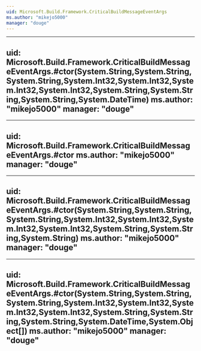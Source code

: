 ```yaml
---
uid: Microsoft.Build.Framework.CriticalBuildMessageEventArgs
ms.author: "mikejo5000"
manager: "douge"
---
```


---
uid: Microsoft.Build.Framework.CriticalBuildMessageEventArgs.#ctor(System.String,System.String,System.String,System.Int32,System.Int32,System.Int32,System.Int32,System.String,System.String,System.String,System.DateTime)
ms.author: "mikejo5000"
manager: "douge"
---

---
uid: Microsoft.Build.Framework.CriticalBuildMessageEventArgs.#ctor
ms.author: "mikejo5000"
manager: "douge"
---

---
uid: Microsoft.Build.Framework.CriticalBuildMessageEventArgs.#ctor(System.String,System.String,System.String,System.Int32,System.Int32,System.Int32,System.Int32,System.String,System.String,System.String)
ms.author: "mikejo5000"
manager: "douge"
---

---
uid: Microsoft.Build.Framework.CriticalBuildMessageEventArgs.#ctor(System.String,System.String,System.String,System.Int32,System.Int32,System.Int32,System.Int32,System.String,System.String,System.String,System.DateTime,System.Object[])
ms.author: "mikejo5000"
manager: "douge"
---

